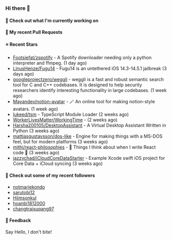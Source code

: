 ### Hi there 👋

#### 👷 Check out what I'm currently working on

#### 🔨 My recent Pull Requests


#### ⭐ Recent Stars

- [Footsiefat/zspotify](https://github.com/Footsiefat/zspotify) - A Spotify downloader needing only a python interpreter and ffmpeg. (1 day ago)
- [LinusHenze/Fugu14](https://github.com/LinusHenze/Fugu14) - Fugu14 is an untethered iOS 14.3-14.5.1 jailbreak (3 days ago)
- [googleprojectzero/weggli](https://github.com/googleprojectzero/weggli) - weggli is a fast and robust semantic search tool for C and C&#43;&#43; codebases. It is designed to help security researchers identify interesting functionality in large codebases. (1 week ago)
- [Mayandev/notion-avatar](https://github.com/Mayandev/notion-avatar) - 🪄 An online tool for making notion-style avatars. (1 week ago)
- [lukeed/tsm](https://github.com/lukeed/tsm) - TypeScript Module Loader (2 weeks ago)
- [WorkerLivesMatter/WorkingTime](https://github.com/WorkerLivesMatter/WorkingTime) -  (2 weeks ago)
- [Harsha200105/DesktopAssistant](https://github.com/Harsha200105/DesktopAssistant) - A Virtual Desktop Assistant Written in Python (3 weeks ago)
- [mattiasgustavsson/dos-like](https://github.com/mattiasgustavsson/dos-like) - Engine for making things with a MS-DOS feel, but for modern platforms (3 weeks ago)
- [mithi/react-philosophies](https://github.com/mithi/react-philosophies) - 🧘  Things I think about when I write React code 🧘  (3 weeks ago)
- [jazzychad/iCloudCoreDataStarter](https://github.com/jazzychad/iCloudCoreDataStarter) - Example Xcode swift iOS project for Core Data &#43; iCloud syncing (3 weeks ago)

#### 👯 Check out some of my recent followers

- [notmariekondo](https://github.com/notmariekondo)
- [sarutobi12](https://github.com/sarutobi12)
- [Hiimsonkul](https://github.com/Hiimsonkul)
- [hoanbi1812000](https://github.com/hoanbi1812000)
- [changtraixuqang97](https://github.com/changtraixuqang97)

#### 💬 Feedback

Say Hello, I don't bite!